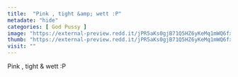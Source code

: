 ```yaml
---
title:  "Pink , tight &amp; wett :P"
metadate: "hide"
categories: [ God Pussy ]
image: "https://external-preview.redd.it/jPR5aKs0gjB71Q5HZ6yKeMq1mWQ6fx4K7Io94K8gmZ4.jpg?auto=webp&s=a07e308d24546bc2fbfb7f7f2ead53d5abca46bb"
thumb: "https://external-preview.redd.it/jPR5aKs0gjB71Q5HZ6yKeMq1mWQ6fx4K7Io94K8gmZ4.jpg?width=640&crop=smart&auto=webp&s=e0819c777b44920fa5fafad68b2497122b21c5f1"
visit: ""
---
```

Pink , tight &amp; wett :P
